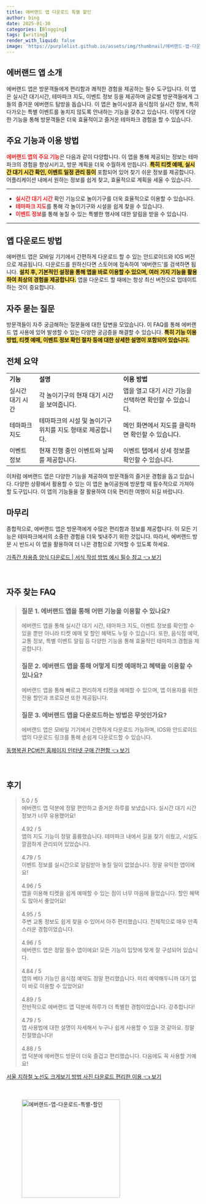 ```yaml
---
title: 에버랜드 앱 다운로드 특별 할인
author: bing
date: 2025-01-30
categories: [Blogging]
tags: [writing]
render_with_liquid: false
image: 'https://purplelist.github.io/assets/img/thumbnail/에버랜드-앱-다운로드-특별-할인.webp'
---
```



<h2 id='에버랜드 앱 소개'>에버랜드 앱 소개</h2>

<p>에버랜드 앱은 방문객들에게 편리함과 쾌적한 경험을 제공하는 필수 도구입니다. 이 앱은 실시간 대기시간, 테마파크 지도, 이벤트 정보 등을 제공하며 글로벌 방문객들에게 그들의 즐거운 에버랜드 탐방을 돕습니다. 이 앱은 놀이시설과 음식점의 실시간 정보, 특히 다가오는 특별 이벤트를 놓치지 않도록 안내하는 기능을 갖추고 있습니다. 이렇게 다양한 기능을 통해 방문객들은 더욱 효율적이고 즐거운 테마파크 경험을 할 수 있습니다.</p>

<h2 id='주요 기능과 이용 방법'>주요 기능과 이용 방법</h2>

<p><b><span style="color: #ee2323;">에버랜드 앱의 주요 기능</span></b>은 다음과 같이 다양합니다. 이 앱을 통해 제공되는 정보는 테마파크의 경험을 향상시키고, 방문 계획을 더욱 수월하게 만듭니다. <b><span style="background-color: #ffe066;">특히 티켓 예매, 실시간 대기 시간 확인, 이벤트 일정 관리 등이</span></b> 포함되어 있어 찾기 쉬운 정보를 제공합니다. 어플리케이션 내에서 원하는 정보를 쉽게 찾고, 효율적으로 계획을 세울 수 있습니다.</p>

<hr />

<ul>
    <li><b><span style="color: #ee2323;">실시간 대기 시간</span></b> 확인 기능으로 놀이기구를 더욱 효율적으로 이용할 수 있습니다.</li>
    <li><b><span style="color: #ee2323;">테마파크 지도</span></b>를 통해 각 놀이기구와 시설을 쉽게 찾을 수 있습니다.</li>
    <li><b><span style="color: #ee2323;">이벤트 정보</span></b>를 통해 놓칠 수 있는 특별한 행사에 대한 알림을 받을 수 있습니다.</li>
</ul>

<hr />

<h2 id='앱 다운로드 방법'>앱 다운로드 방법</h2>

<p>에버랜드 앱은 모바일 기기에서 간편하게 다운로드 할 수 있는 안드로이드와 IOS 버전으로 제공됩니다. 다운로드를 원하신다면 스토어에 접속하여 '에버랜드'를 검색하면 됩니다. <b><span style="background-color: #ffe066;">설치 후, 기본적인 설정을 통해 앱을 바로 이용할 수 있으며, 여러 가지 기능을 활용하여 최상의 경험을 제공합니다.</span></b> 앱을 다운로드 할 때에는 항상 최신 버전으로 업데이트하는 것이 중요합니다.</p>

<h2 id='자주 묻는 질문'>자주 묻는 질문</h2>

<p>방문객들이 자주 궁금해하는 질문들에 대한 답변을 모았습니다. 이 FAQ를 통해 에버랜드 앱 사용에 있어 발생할 수 있는 다양한 궁금증을 해결할 수 있습니다. <b><span style="background-color: #ffe066;">특히 기능 이용 방법, 티켓 예매, 이벤트 정보 확인 절차 등에 대한 상세한 설명이 포함되어 있습니다.</span></b></p>

<h2 id='전체 요약'>전체 요약</h2>

<table>
    <tr>
        <td><b>기능</b></td>
        <td><b>설명</b></td>
        <td><b>이용 방법</b></td>
    </tr>
    <tr>
        <td>실시간 대기 시간</td>
        <td>각 놀이기구의 현재 대기 시간을 보여줍니다.</td>
        <td>앱을 열고 대기 시간 기능을 선택하면 확인할 수 있습니다.</td>
    </tr>
    <tr>
        <td>테마파크 지도</td>
        <td>테마파크의 시설 및 놀이기구 위치를 지도 형태로 제공합니다.</td>
        <td>메인 화면에서 지도를 클릭하면 확인할 수 있습니다.</td>
    </tr>
    <tr>
        <td>이벤트 정보</td>
        <td>현재 진행 중인 이벤트와 날짜를 제공합니다.</td>
        <td>이벤트 탭에서 상세 정보를 확인할 수 있습니다.</td>
    </tr>
</table>

<p>이처럼 에버랜드 앱은 다양한 기능을 제공하여 방문객들의 즐거운 경험을 돕고 있습니다. 다양한 상황에서 활용할 수 있는 이 앱은 놀이공원에 방문할 때 필수적으로 가져야 할 도구입니다. 이 앱의 기능들을 잘 활용하여 더욱 편리한 여행이 되길 바랍니다.</p>

<h2 id='마무리'>마무리</h2>

<p>종합적으로, 에버랜드 앱은 방문객에게 수많은 편리함과 정보를 제공합니다. 이 모든 기능은 테마파크에서의 소중한 경험을 더욱 빛내주기 위한 것입니다. 따라서, 에버랜드 방문 시 반드시 이 앱을 활용하여 더 나은 경험으로 기억할 수 있도록 하세요.</p>


<p><a class="click-button" title="가족간 차용증 양식 다운로드 | 서식 작성 방법 예시 필수 참고" href="https://purplelist.github.io/posts/%EA%B0%80%EC%A1%B1%EA%B0%84-%EC%B0%A8%EC%9A%A9%EC%A6%9D-%EC%96%91%EC%8B%9D-%EB%8B%A4%EC%9A%B4%EB%A1%9C%EB%93%9C-%EC%84%9C%EC%8B%9D-%EC%9E%91%EC%84%B1-%EB%B0%A9%EB%B2%95-%EC%98%88%EC%8B%9C-%ED%95%84%EC%88%98-%EC%B0%B8%EA%B3%A0/" rel="dofollow">가족간 차용증 양식 다운로드 | 서식 작성 방법 예시 필수 참고 👈 보기</a></p><br>
<h2 id='자주_찾는_FAQ'>자주 찾는 FAQ</h2>
<div itemscope="" itemtype="https://schema.org/FAQPage"> 
<blockquote> 
<div itemscope="" itemprop="mainEntity" itemtype="https://schema.org/Question"> 
<h3 itemprop="name">질문 1. 에버랜드 앱을 통해 어떤 기능을 이용할 수 있나요?</h3> 
<div itemscope="" itemprop="acceptedAnswer" itemtype="https://schema.org/Answer"> 
<span itemprop="text"> 
<p>에버랜드 앱을 통해 실시간 대기 시간, 테마파크 지도, 이벤트 정보를 확인할 수 있을 뿐만 아니라 티켓 예매 및 할인 혜택도 누릴 수 있습니다. 또한, 음식점 예약, 교통 정보, 특별 이벤트 알림 등 다양한 기능을 통해 효율적인 테마파크 경험을 제공합니다.</p> 
</span> 
</div> 
</div> 

<div itemscope="" itemprop="mainEntity" itemtype="https://schema.org/Question"> 
<h3 itemprop="name">질문 2. 에버랜드 앱을 통해 어떻게 티켓 예매하고 혜택을 이용할 수 있나요?</h3> 
<div itemscope="" itemprop="acceptedAnswer" itemtype="https://schema.org/Answer"> 
<span itemprop="text"> 
<p>에버랜드 앱을 통해 빠르고 편리하게 티켓을 예매할 수 있으며, 앱 이용자를 위한 전용 할인과 프로모션 또한 제공됩니다.</p> 
</span> 
</div> 
</div> 

<div itemscope="" itemprop="mainEntity" itemtype="https://schema.org/Question"> 
<h3 itemprop="name">질문 3. 에버랜드 앱을 다운로드하는 방법은 무엇인가요?</h3> 
<div itemscope="" itemprop="acceptedAnswer" itemtype="https://schema.org/Answer"> 
<span itemprop="text"> 
<p>에버랜드 앱은 모바일 기기에서 간편하게 다운로드 가능하며, IOS와 안드로이드 앱의 다운로드 링크를 통해 손쉽게 다운로드할 수 있습니다.</p> 
</span> 
</div> 
</div> 

</blockquote> 
</div>
<p><a class="click-button" title="동행복권 PC버전 홈페이지 인터넷 구매 간편함" href="https://purplelist.github.io/posts/%EB%8F%99%ED%96%89%EB%B3%B5%EA%B6%8C-PC%EB%B2%84%EC%A0%84-%ED%99%88%ED%8E%98%EC%9D%B4%EC%A7%80-%EC%9D%B8%ED%84%B0%EB%84%B7-%EA%B5%AC%EB%A7%A4-%EA%B0%84%ED%8E%B8%ED%95%A8/" rel="dofollow">동행복권 PC버전 홈페이지 인터넷 구매 간편함 👈 보기</a></p><br>
<h2 id='후기'>후기</h2>
<div itemscope itemtype="https://schema.org/Product">
  <blockquote>
  <div itemprop="review" itemscope itemtype="https://schema.org/Review">
      <div itemprop="reviewRating" itemscope itemtype="https://schema.org/Rating"> <span itemprop="ratingValue">5.0</span> / <span itemprop="bestRating">5</span> </div>
      <span itemprop="reviewBody">에버랜드 앱 덕분에 정말 편안하고 즐거운 하루를 보냈습니다. 실시간 대기 시간 정보가 너무 유용했어요!</span>
  </div>
  <br>
  <div itemprop="review" itemscope itemtype="https://schema.org/Review">
      <div itemprop="reviewRating" itemscope itemtype="https://schema.org/Rating"> <span itemprop="ratingValue">4.92</span> / <span itemprop="bestRating">5</span> </div>
      <span itemprop="reviewBody">앱의 지도 기능이 정말 훌륭했습니다. 테마파크 내에서 길을 찾기 쉬웠고, 시설도 깔끔하게 관리되어 있었습니다.</span>
  </div>
  <br>
  <div itemprop="review" itemscope itemtype="https://schema.org/Review">
      <div itemprop="reviewRating" itemscope itemtype="https://schema.org/Rating"> <span itemprop="ratingValue">4.79</span> / <span itemprop="bestRating">5</span> </div>
      <span itemprop="reviewBody">이벤트 정보를 실시간으로 알림받아 놓칠 일이 없었습니다. 정말 유익한 앱이에요!</span>
  </div>
  <br>
  <div itemprop="review" itemscope itemtype="https://schema.org/Review">
      <div itemprop="reviewRating" itemscope itemtype="https://schema.org/Rating"> <span itemprop="ratingValue">4.96</span> / <span itemprop="bestRating">5</span> </div>
      <span itemprop="reviewBody">앱을 이용해 티켓을 쉽게 예매할 수 있는 점이 너무 마음에 들었습니다. 할인 혜택도 많아서 좋았어요!</span>
  </div>
  <br>
  <div itemprop="review" itemscope itemtype="https://schema.org/Review">
      <div itemprop="reviewRating" itemscope itemtype="https://schema.org/Rating"> <span itemprop="ratingValue">4.95</span> / <span itemprop="bestRating">5</span> </div>
      <span itemprop="reviewBody">주변 교통 정보도 쉽게 찾을 수 있어서 아주 편리했습니다. 전체적으로 매우 만족스러운 경험이었습니다.</span>
  </div>
  <br>
  <div itemprop="review" itemscope itemtype="https://schema.org/Review">
      <div itemprop="reviewRating" itemscope itemtype="https://schema.org/Rating"> <span itemprop="ratingValue">4.96</span> / <span itemprop="bestRating">5</span> </div>
      <span itemprop="reviewBody">에버랜드 앱은 정말 필수 앱이에요! 모든 기능이 입맛에 맞게 잘 구성되어 있습니다.</span>
  </div>
  <br>
  <div itemprop="review" itemscope itemtype="https://schema.org/Review">
      <div itemprop="reviewRating" itemscope itemtype="https://schema.org/Rating"> <span itemprop="ratingValue">4.84</span> / <span itemprop="bestRating">5</span> </div>
      <span itemprop="reviewBody">앱의 베타 기능인 음식점 예약도 정말 편리했습니다. 미리 예약해두니까 대기 없이 바로 이용할 수 있었어요!</span>
  </div>
  <br>
  <div itemprop="review" itemscope itemtype="https://schema.org/Review">
      <div itemprop="reviewRating" itemscope itemtype="https://schema.org/Rating"> <span itemprop="ratingValue">4.89</span> / <span itemprop="bestRating">5</span> </div>
      <span itemprop="reviewBody">전반적으로 에버랜드 앱 덕분에 하루가 더 특별한 경험이었습니다. 강추합니다!</span>
  </div>
  <br>
  <div itemprop="review" itemscope itemtype="https://schema.org/Review">
      <div itemprop="reviewRating" itemscope itemtype="https://schema.org/Rating"> <span itemprop="ratingValue">4.79</span> / <span itemprop="bestRating">5</span> </div>
      <span itemprop="reviewBody">앱 사용법에 대한 설명이 자세해서 누구나 쉽게 사용할 수 있을 것 같아요. 정말 친절했습니다!</span>
  </div>
  <br>
  <div itemprop="review" itemscope itemtype="https://schema.org/Review">
      <div itemprop="reviewRating" itemscope itemtype="https://schema.org/Rating"> <span itemprop="ratingValue">4.88</span> / <span itemprop="bestRating">5</span> </div>
      <span itemprop="reviewBody">앱 덕분에 에버랜드 방문이 더욱 즐겁고 편리했습니다. 다음에도 꼭 사용할 거예요!</span>
  </div>
  </blockquote>
</div>
<p><a class="click-button" title="서울 지하철 노선도 크게보기 방법 사진 다운로드 편리한 이용" href="https://purplelist.github.io/posts/%EC%84%9C%EC%9A%B8-%EC%A7%80%ED%95%98%EC%B2%A0-%EB%85%B8%EC%84%A0%EB%8F%84-%ED%81%AC%EA%B2%8C%EB%B3%B4%EA%B8%B0-%EB%B0%A9%EB%B2%95-%EC%82%AC%EC%A7%84-%EB%8B%A4%EC%9A%B4%EB%A1%9C%EB%93%9C-%ED%8E%B8%EB%A6%AC%ED%95%9C-%EC%9D%B4%EC%9A%A9/" rel="dofollow">서울 지하철 노선도 크게보기 방법 사진 다운로드 편리한 이용 👈 보기</a></p><br>
<figure class="image"><img src="https://purplelist.github.io/assets/img/thumbnail/에버랜드-앱-다운로드-특별-할인.webp" alt="에버랜드-앱-다운로드-특별-할인" width="256" height="256"></figure>